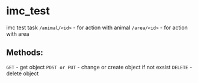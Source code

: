 # imc_test
imc test task
```/animal/<id>``` - for action with animal
```/area/<id>``` - for action with area
## Methods:
``` GET ``` - get object
``` POST or PUT ``` - change or create object if not exsist
``` DELETE ``` - delete object


